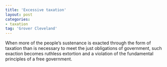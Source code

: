 ```yaml
---
title: 'Excessive taxation'
layout: post
categories:
- taxation
tag: 'Grover Cleveland'
---
```


When more of the people’s sustenance is exacted through the form of taxation than is necessary to meet the just obligations of government, such exaction becomes ruthless extortion and a violation of the fundamental principles of a free government.